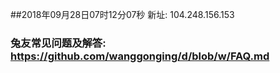 ##2018年09月28日07时12分07秒 新址: 104.248.156.153
### 兔友常见问题及解答: https://github.com/wanggonging/d/blob/w/FAQ.md
